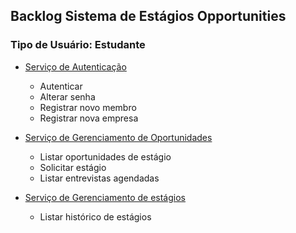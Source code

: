 ## Backlog Sistema de Estágios Opportunities
### Tipo de Usuário: Estudante

- [Serviço de Autenticação](/artefatos/histories/auth/index.md)
    - Autenticar
    - Alterar senha
    - Registrar novo membro
    - Registrar nova empresa

- [Serviço de Gerenciamento de Oportunidades](/artefatos/histories/student/opportunityService.md)
    - Listar oportunidades de estágio
    - Solicitar  estágio
    - Listar entrevistas agendadas
    
- [Serviço de Gerenciamento de estágios](/artefatos/histories/student/traineeshipService.md)
    - Listar histórico de estágios



